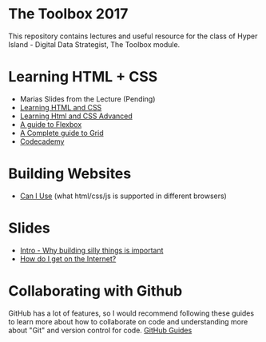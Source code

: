 # The Toolbox 2017
This repository contains lectures and useful resource for the class of Hyper Island - Digital Data Strategist, The Toolbox module.

# Learning HTML + CSS

* Marias Slides from the Lecture (Pending)
* [Learning HTML and CSS](https://learn.shayhowe.com/html-css/)
* [Learning Html and CSS Advanced](https://learn.shayhowe.com/advanced-html-css/)
* [A guide to Flexbox](https://css-tricks.com/snippets/css/a-guide-to-flexbox/)
* [A Complete guide to Grid](https://css-tricks.com/snippets/css/complete-guide-grid/)
* [Codecademy](https://www.codecademy.com/)

# Building Websites
* [Can I Use](https://caniuse.com/) (what html/css/js is supported in different browsers)

# Slides
* [Intro - Why building silly things is important](https://slides.com/abergs/deck)
* [How do I get on the Internet?](http://slides.com/abergs/deck-1)

# Collaborating with Github
GitHub has a lot of features, so I would recommend following these guides to learn more about how to collaborate on code and understanding more about "Git" and version control for code.
[GitHub Guides](https://guides.github.com/)


